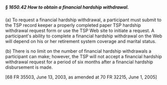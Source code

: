 ##### § 1650.42 How to obtain a financial hardship withdrawal. #####

(a) To request a financial hardship withdrawal, a participant must submit to the TSP record keeper a properly completed paper TSP hardship withdrawal request form or use the TSP Web site to initiate a request. A participant's ability to complete a financial hardship withdrawal on the Web will depend on his or her retirement system coverage and marital status.

(b) There is no limit on the number of financial hardship withdrawals a participant can make; however, the TSP will not accept a financial hardship withdrawal request for a period of six months after a financial hardship disbursement is made.

[68 FR 35503, June 13, 2003, as amended at 70 FR 32215, June 1, 2005]